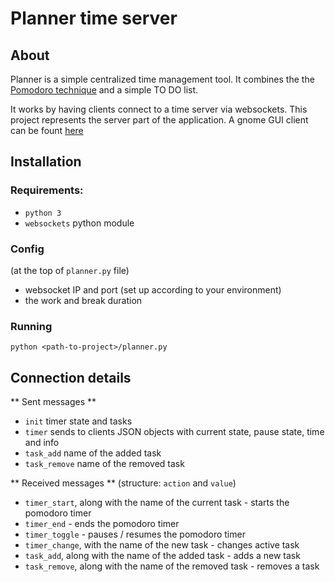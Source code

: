 # Planner time server

## About
Planner is a simple centralized time management tool.
It combines the the [Pomodoro technique](https://en.wikipedia.org/wiki/Pomodoro_Technique) and a simple TO DO list.

It works by having clients connect to a time server via websockets.
This project represents the server part of the application.
A gnome GUI client can be fount [here](https://gitlab.com/i2002/planner-gnome-client)

## Installation
### Requirements:
- `python 3`
- `websockets` python module

### Config
(at the top of `planner.py` file)
- websocket IP and port (set up according to your environment)
- the work and break duration

### Running
`python <path-to-project>/planner.py`

## Connection details
** Sent messages **
- `init` timer state and tasks
- `timer` sends to clients JSON objects with current state, pause state, time and info
- `task_add` name of the added task
- `task_remove` name of the removed task

** Received messages **
(structure: `action` and `value`)
- `timer_start`, along with the name of the current task - starts the pomodoro timer
- `timer_end` - ends the pomodoro timer
- `timer_toggle` - pauses / resumes the pomodoro timer
- `timer_change`, with the name of the new task - changes active task
- `task_add`, along with the name of the added task - adds a new task
- `task_remove`, along with the name of the removed task - removes a task

